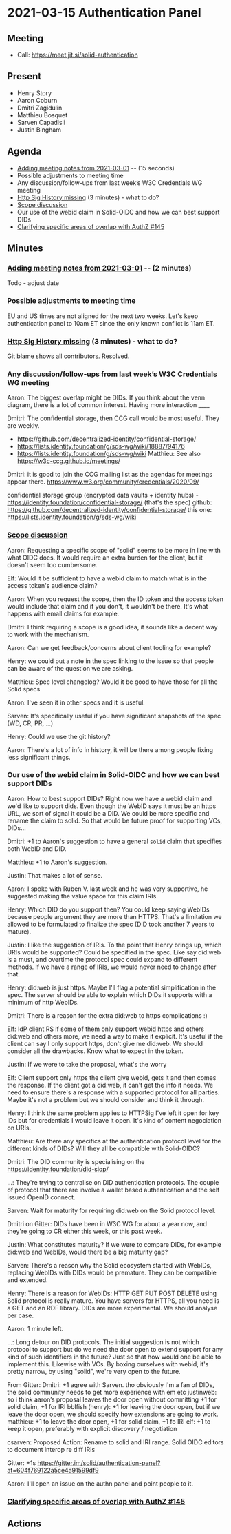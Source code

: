 # 2021-03-15 Authentication Panel

## Meeting
 * Call: https://meet.jit.si/solid-authentication

## Present

* Henry Story
* Aaron Coburn
* Dmitri Zagidulin
* Matthieu Bosquet
* Sarven Capadisli
* Justin Bingham

## Agenda

* [Adding meeting notes from 2021-03-01](https://github.com/solid/authentication-panel/pull/144) -- (15 seconds)
* Possible adjustments to meeting time
* Any discussion/follow-ups from last week’s W3C Credentials WG meeting
*  [Http Sig History missing](https://github.com/solid/authentication-panel/issues/143) (3 minutes) - what to do?
*  [Scope discussion](https://github.com/solid/authentication-panel/issues/86)
* Our use of the webid claim in Solid-OIDC and how we can best support DIDs
* [Clarifying specific areas of overlap with AuthZ #145](https://github.com/solid/authentication-panel/issues/145)


## Minutes

### [Adding meeting notes from 2021-03-01](https://github.com/solid/authentication-panel/pull/144) -- (2 minutes)

Todo - adjust date

### Possible adjustments to meeting time

EU and US times are not aligned for the next two weeks. Let's keep authentication panel to 10am ET since the only known conflict is 11am ET.


###  [Http Sig History missing](https://github.com/solid/authentication-panel/issues/143) (3 minutes) - what to do?

Git blame shows all contributors. Resolved.


### Any discussion/follow-ups from last week’s W3C Credentials WG meeting

Aaron: The biggest overlap might be DIDs. If you think about the venn diagram, there is a lot of common interest. Having more interaction ____

Dmitri: The confidential storage, then CCG call would be most useful. They are weekly.

* https://github.com/decentralized-identity/confidential-storage/
* https://lists.identity.foundation/g/sds-wg/wiki/18887/94176
* https://lists.identity.foundation/g/sds-wg/wiki
Matthieu: See also https://w3c-ccg.github.io/meetings/

Dmitri: it is good to join the CCG mailing list as the agendas for meetings appear there.
https://www.w3.org/community/credentials/2020/09/

confidential storage group (encrypted data vaults + identity hubs) - https://identity.foundation/confidential-storage/
(that's the spec)
github: https://github.com/decentralized-identity/confidential-storage/
this one: https://lists.identity.foundation/g/sds-wg/wiki


###  [Scope discussion](https://github.com/solid/authentication-panel/issues/86)

Aaron: Requesting a specific scope of "solid" seems to be more in line with what OIDC does. It would require an extra burden for the client, but it doesn't seem too cumbersome.

Elf: Would it be sufficient to have a webid claim to match what is in the access token's audience claim?

Aaron: When you request the scope, then the ID token and the access token would include that claim and if you don't, it wouldn't be there. It's what happens with email claims for example.

Dmitri: I think requiring a scope is a good idea, it sounds like a decent way to work with the mechanism.

Aaron: Can we get feedback/concerns about client tooling for example?

Henry: we could put a note in the spec linking to the issue so that people can be aware of the question we are asking.

Matthieu: Spec level changelog? Would it be good to have those for all the Solid specs

Aaron: I've seen it in other specs and it is useful.

Sarven: It's specifically useful if you have significant snapshots of the spec (WD, CR, PR, ...)

Henry: Could we use the git history?

Aaron: There's a lot of info in history, it will be there among people fixing less significant things.


### Our use of the webid claim in Solid-OIDC and how we can best support DIDs

Aaron: How to best support DIDs? Right now we have a webid claim and we'd like to support dids. Even though the WebID says it must be an https URL, we sort of signal it could be a DID. We could be more specific and rename the claim to solid. So that would be future proof for supporting VCs, DIDs...

Dmitri: +1 to Aaron's suggestion to have a general `solid` claim that specifies both WebID and DID.

Matthieu: +1 to Aaron's suggestion.

Justin: That makes a lot of sense.

Aaron: I spoke with Ruben V. last week and he was very supportive, he suggested making the value space for this claim IRIs.

Henry: Which DID do you support then? You could keep saying WebIDs because people argument they are more than HTTPS. That's a limitation we allowed to be formulated to finalize the spec (DID took another 7 years to mature).

Justin: I like the suggestion of IRIs. To the point that Henry brings up, which URIs would be supported? Could be specified in the spec. Like say did:web is a must, and overtime the protocol spec could expand to different methods. If we have a range of IRIs, we would never need to change after that.

Henry: did:web is just https. Maybe I'll flag a potential simplification in the spec. The server should be able to explain which DIDs it supports with a minimum of http WebIDs.

Dmitri: There is a reason for the extra did:web to https complications :)

Elf: IdP client RS if some of them only support webid https and others did:web and others more, we need a way to make it explicit. It's useful if the client can say I only support https, don't give me did:web. We should consider all the drawbacks. Know what to expect in the token.

Justin: If we were to take the proposal, what's the worry

Elf: Client support only https the client give webid, gets it and then comes the response. If the client got a did:web, it can't get the info it needs. We need to ensure there's a response with a supported protocol for all parties. Maybe it's not a problem but we should consider and think it through.

Henry: I think the same problem applies to HTTPSig I've left it open for key IDs but for credentials I would leave it open. It's kind of content negociation on URIs.

Matthieu: Are there any specifics at the authentication protocol level for the different kinds of DIDs? Will they all be compatible with Solid-OIDC?

Dmitri: The DID community is specialising on the https://identity.foundation/did-siop/

...: They're trying to centralise on DID authentication protocols. The couple of protocol that there are involve a wallet based authentication and the self issued OpenID connect.

Sarven: Wait for maturity for requiring did:web on the Solid protocol level.

Dmitri on Gitter: DIDs have been in W3C WG for about a year now, and they're going to CR either this week, or this past week.

Justin: What constitutes maturity? If we were to compare DIDs, for example did:web and WebIDs, would there be a big maturity gap?

Sarven: There's a reason why the Solid ecosystem started with WebIDs, replacing WebIDs with DIDs would be premature. They can be compatible and extended.

Henry: There is a reason for WebIDs: HTTP GET PUT POST DELETE using Solid protocol is really mature. You have servers for HTTPS, all you need is a GET and an RDF library. DIDs are more experimental. We should analyse per case.

Aaron: 1 minute left.

...: Long detour on DID protocols. The initial suggestion is not which protocol to support but do we need the door open to extend support for any kind of such identifiers in the future? Just so that how would one be able to implement this. Likewise with VCs. By boxing ourselves with webid, it's pretty narrow, by using "solid", we're very open to the future.

From Gitter:
Dmitri: +1 agree with Sarven. tho obviously I'm a fan of DIDs, the solid community needs to get more experience with em etc
justinweb: so i think aaron’s proposal leaves the door open without committing +1 for solid claim, +1 for IRI
bblfish (henry): +1 for leaving the door open, but if we leave the door open, we should specify how extensions are going to work.
matthieu: +1 to leave the door open, +1 for solid claim, +1 fo IRI
elf: +1 to keep it open, preferably with explicit discovery / negotiation

csarven: Proposed Action: Rename to solid and IRI range. Solid OIDC editors to document interop re diff IRIs

Gitter: +1s https://gitter.im/solid/authentication-panel?at=604f769122a5ce4a91599df9

Aaron: I'll open an issue on the authn panel and point people to it.

### [Clarifying specific areas of overlap with AuthZ #145](https://github.com/solid/authentication-panel/issues/145)

## Actions
